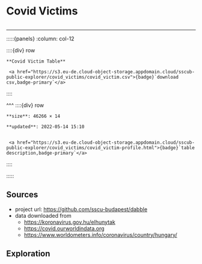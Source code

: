 # Covid Victims

```{include} ../homes/covid_victims.md
```

---




:::::{panels} :column: col-12

::::{div} row

```{div} col-8
**Covid Victim Table**
```

```{div} col-4
 <a href="https://s3.eu-de.cloud-object-storage.appdomain.cloud/sscub-public-explorer/covid_victims/covid_victim.csv">{badge}`download csv,badge-primary`</a>
```
::::

^^^
::::{div} row

```{div} col-4
**size**: 46266 × 14
```

```{div} col-4
**updated**: 2022-05-14 15:10
```

```{div} col-4

 <a href="https://s3.eu-de.cloud-object-storage.appdomain.cloud/sscub-public-explorer/covid_victims/covid_victim-profile.html">{badge}`table description,badge-primary`</a>

```

::::

:::::




## Sources

- project url: https://github.com/sscu-budapest/dabble
- data downloaded from
  - https://koronavirus.gov.hu/elhunytak
  - https://covid.ourworldindata.org
  - https://www.worldometers.info/coronavirus/country/hungary/



## Exploration

```{tableofcontents}
```